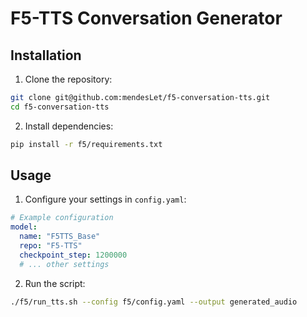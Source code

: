 # F5-TTS Conversation Generator

## Installation

1. Clone the repository:
```bash
git clone git@github.com:mendesLet/f5-conversation-tts.git
cd f5-conversation-tts
```

2. Install dependencies:
```bash
pip install -r f5/requirements.txt
```

## Usage

1. Configure your settings in `config.yaml`:
```yaml
# Example configuration
model:
  name: "F5TTS_Base"
  repo: "F5-TTS"
  checkpoint_step: 1200000
  # ... other settings
```

2. Run the script:
```bash
./f5/run_tts.sh --config f5/config.yaml --output generated_audio
```
